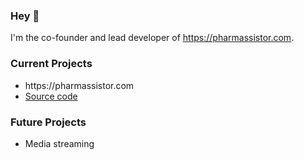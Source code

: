 ### Hey 👋
I'm the co-founder and lead developer of https://pharmassistor.com.

### Current Projects
<ul>
  <li>
    https://pharmassistor.com
  </li>
  <li>
    <a target="_blank" rel="noopener noreferrer" href="https://github.com/richiecc/html-terminal-src">Source code</a>
  </li>
</ul>


### Future Projects
<ul>
  <li>
    Media streaming
  </li>
</ul>
